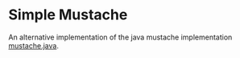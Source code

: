 # Simple Mustache

An alternative implementation of the java mustache implementation [mustache.java](https://github.com/spullara/mustache.java).
